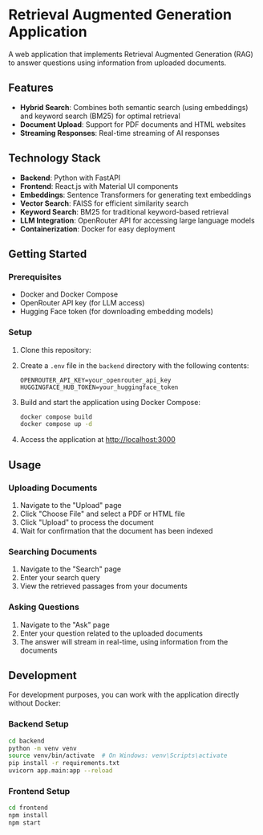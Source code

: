 # Retrieval Augmented Generation Application

A web application that implements Retrieval Augmented Generation (RAG) to answer questions using information from uploaded documents.

## Features

- **Hybrid Search**: Combines both semantic search (using embeddings) and keyword search (BM25) for optimal retrieval
- **Document Upload**: Support for PDF documents and HTML websites
- **Streaming Responses**: Real-time streaming of AI responses

## Technology Stack

- **Backend**: Python with FastAPI
- **Frontend**: React.js with Material UI components
- **Embeddings**: Sentence Transformers for generating text embeddings
- **Vector Search**: FAISS for efficient similarity search
- **Keyword Search**: BM25 for traditional keyword-based retrieval
- **LLM Integration**: OpenRouter API for accessing large language models
- **Containerization**: Docker for easy deployment

## Getting Started

### Prerequisites

- Docker and Docker Compose
- OpenRouter API key (for LLM access)
- Hugging Face token (for downloading embedding models)

### Setup

1. Clone this repository:

2. Create a `.env` file in the `backend` directory with the following contents:
   ```
   OPENROUTER_API_KEY=your_openrouter_api_key
   HUGGINGFACE_HUB_TOKEN=your_huggingface_token
   ```

3. Build and start the application using Docker Compose:
   ```bash
   docker compose build
   docker compose up -d
   ```

4. Access the application at [http://localhost:3000](http://localhost:3000)

## Usage

### Uploading Documents

1. Navigate to the "Upload" page
2. Click "Choose File" and select a PDF or HTML file
3. Click "Upload" to process the document
4. Wait for confirmation that the document has been indexed

### Searching Documents

1. Navigate to the "Search" page
2. Enter your search query
3. View the retrieved passages from your documents

### Asking Questions

1. Navigate to the "Ask" page
2. Enter your question related to the uploaded documents
3. The answer will stream in real-time, using information from the documents

## Development

For development purposes, you can work with the application directly without Docker:

### Backend Setup

```bash
cd backend
python -m venv venv
source venv/bin/activate  # On Windows: venv\Scripts\activate
pip install -r requirements.txt
uvicorn app.main:app --reload
```

### Frontend Setup

```bash
cd frontend
npm install
npm start
```
